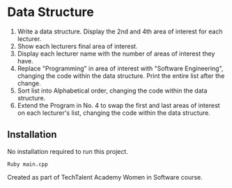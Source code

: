 # Data Structure
1. Write a data structure. Display the 2nd and 4th area of interest for each lecturer.
2. Show each lecturers final area of interest.
3. Display each lecturer name with the number of areas of interest they have.
4. Replace "Programming" in area of interest with "Software Engineering", changing the code within the data structure. Print the entire list after the change.
5. Sort list into Alphabetical order, changing the code within the data structure.
6. Extend the Program in No. 4 to swap the first and last areas of interest on each lecturer's list, changing the code within the data structure.

## Installation
No installation required to run this project.
```
Ruby main.cpp
```

Created as part of TechTalent Academy Women in Software course.
